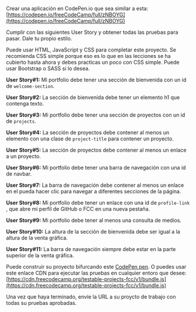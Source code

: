 Crear una aplicación en CodePen.io que sea similar a esta:
[https://codepen.io/freeCodeCamp/full/zNBOYG](https://codepen.io/freeCodeCamp/full/zNBOYG)

Cumplir con las siguientes User Story y obtener todas las pruebas para pasar.
 Dale tu propio estilo.

Puede usar HTML, JavaScript y CSS para completar este proyecto. Se recomienda
CSS simple porque eso es lo que en las lecciones se ha cubierto hasta ahora y
debes practicas un poco con CSS simple. Puede usar Bootstrap o SASS si lo desea.

__User Story#1:__ Mi portfolio debe tener una sección de bienvenida con un id de
``welcome-section``.

__User Story#2:__ La sección de bienvenida debe tener un elemento h1 que contenga
texto.

__User Story#3:__ Mi portfolio debe tener una sección  de proyectos con un id de
``projects``.

__User Story#4:__ La sección de proyectos debe contener al menos un elemento
con una clase de ``project-title`` para contener un proyecto.

__User Story#5:__ La sección de proyectos debe contener al menos un enlace a un
proyecto.

__User Story#6:__ Mi portfolio debe tener una barra de navegación con una id de
navbar.

__User Story#7:__ La barra de navegación debe contener al menos un enlace en el
pueda hacer clic para navegar a diferentes secciones de la página.

__User Story#8:__  Mi portfolio debe tener un enlace con una id de ``profile-link``
, que abre mi perfil de GitHub o FCC en una nueva pestaña.

__User Story#9:__ Mi portfolio debe tener al menos una consulta de medios.

__User Story#10:__ La altura de la sección de bienvenida debe ser igual a la altura
de la venta gráfica.

__User Story#11:__ La barra de navegación siempre debe estar en la parte superior
de la venta gráfica.


Puede construir su proyecto bifurcando este [CodePen pen](https://codepen.io/freeCodeCamp/pen/MJjpwO). O puedes usar este enlace CDN para ejecutar las pruebas en cualquier entoro que desee: [https://cdn.freecodecamp.org/testable-projects-fcc/v1/bundle.js](https://cdn.freecodecamp.org/testable-projects-fcc/v1/bundle.js)

Una vez que haya terminado, envíe la URL a su proycto de trabajo con todas su pruebas aprobadas.
